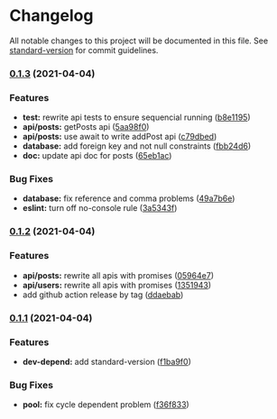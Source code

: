 # Changelog

All notable changes to this project will be documented in this file. See [standard-version](https://github.com/conventional-changelog/standard-version) for commit guidelines.

### [0.1.3](https://github.com/Ahacad/db-pj-backend/compare/v0.1.2...v0.1.3) (2021-04-04)


### Features

* **__test__:** rewrite api tests to ensure sequencial running ([b8e1195](https://github.com/Ahacad/db-pj-backend/commit/b8e1195760f0f28c565a7d9e15fc6d1a3c52768b))
* **api/posts:** getPosts api ([5aa98f0](https://github.com/Ahacad/db-pj-backend/commit/5aa98f00a3875dcb78dc9a157aa9d882a46e19b7))
* **api/posts:** use await to write addPost api ([c79dbed](https://github.com/Ahacad/db-pj-backend/commit/c79dbed67dc1e7520ad200466898094561083fb7))
* **database:** add foreign key and not null constraints ([fbb24d6](https://github.com/Ahacad/db-pj-backend/commit/fbb24d6d3250a1e4a8bbb398482169389b5d3688))
* **doc:** update api doc for posts ([65eb1ac](https://github.com/Ahacad/db-pj-backend/commit/65eb1acd010109a0c3b2f8a365b6f5ccb94c4f91))


### Bug Fixes

* **database:** fix reference and comma problems ([49a7b6e](https://github.com/Ahacad/db-pj-backend/commit/49a7b6e11e00ec3fb6073b966a786973fbfb3805))
* **eslint:** turn off no-console rule ([3a5343f](https://github.com/Ahacad/db-pj-backend/commit/3a5343fb4fcc0c75604577d80b758de696707185))

### [0.1.2](https://github.com/Ahacad/db-pj-backend/compare/v0.1.1...v0.1.2) (2021-04-04)


### Features

* **api/posts:** rewrite all apis with promises ([05964e7](https://github.com/Ahacad/db-pj-backend/commit/05964e72cadda46e399560ea36d0fdb6b0b98949))
* **api/users:** rewrite all apis with promises ([1351943](https://github.com/Ahacad/db-pj-backend/commit/1351943a0b64950a556b6a33a33b6bd889619fff))
* add github action release by tag ([ddaebab](https://github.com/Ahacad/db-pj-backend/commit/ddaebabc5112076765e6d91dc14afcfde52d064b))

### [0.1.1](https://github.com/Ahacad/db-pj-backend/compare/v0.1.0...v0.1.1) (2021-04-04)


### Features

* **dev-depend:** add standard-version ([f1ba9f0](https://github.com/Ahacad/db-pj-backend/commit/f1ba9f0d4bffd880961961af5feb429f82efa496))


### Bug Fixes

* **pool:** fix cycle dependent problem ([f36f833](https://github.com/Ahacad/db-pj-backend/commit/f36f83332da85546aa9c1267bcdd82ebcf9ed548))
